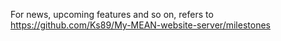 For news, upcoming features and so on, refers to https://github.com/Ks89/My-MEAN-website-server/milestones